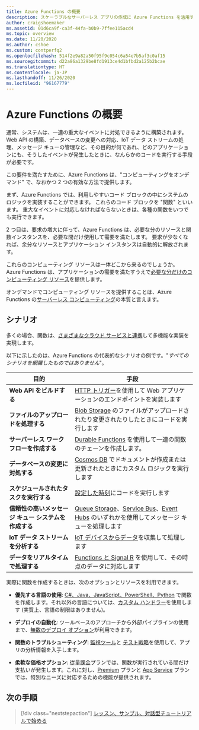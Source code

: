 ```yaml
---
title: Azure Functions の概要
description: スケーラブルなサーバーレス アプリの作成に Azure Functions を活用する方法について説明します。
author: craigshoemaker
ms.assetid: 01d6ca9f-ca3f-44fa-b0b9-7ffee115acd4
ms.topic: overview
ms.date: 11/20/2020
ms.author: cshoe
ms.custom: contperfq2
ms.openlocfilehash: 514f2e9a82a50f95f9c054c6a54e7b5af3c0af15
ms.sourcegitcommit: d22a86a1329be8fd1913ce4d1bfbd2a125b2bcae
ms.translationtype: HT
ms.contentlocale: ja-JP
ms.lasthandoff: 11/26/2020
ms.locfileid: "96167779"
---
```

# <a name="introduction-to-azure-functions"></a>Azure Functions の概要

通常、システムは、一連の重大なイベントに対処できるように構築されます。 Web API の構築、データベースの変更への対応、IoT データ ストリームの処理、メッセージ キューの管理など、その目的が何であれ、どのアプリケーションにも、そうしたイベントが発生したときに、なんらかのコードを実行する手段が必要です。

この要件を満たすために、Azure Functions は、"コンピューティングをオンデマンド" で、なおかつ 2 つの有効な方法で提供します。

まず、Azure Functions では、利用しやすいコード ブロックの中にシステムのロジックを実装することができます。 これらのコード ブロックを "関数" といいます。 重大なイベントに対応しなければならないときは、各種の関数をいつでも実行できます。

2 つ目は、要求の増大に伴って、Azure Functions は、必要な分のリソースと関数インスタンスを、必要な間だけ使用して需要を満たします。 要求が少なくなれば、余分なリソースとアプリケーション インスタンスは自動的に解放されます。

これらのコンピューティング リソースは一体どこから来るのでしょうか。 Azure Functions は、アプリケーションの需要を満たすうえで[必要な分だけのコンピューティング リソース](./functions-scale.md)を提供します。

オンデマンドでコンピューティング リソースを提供することは、Azure Functions の[サーバーレス コンピューティング](https://azure.microsoft.com/solutions/serverless/)の本質と言えます。

## <a name="scenarios"></a>シナリオ

多くの場合、関数は、[さまざまなクラウド サービスと連携](./functions-triggers-bindings.md)して多機能な実装を実現します。

以下に示したのは、Azure Functions の代表的なシナリオの例です。"_すべてのシナリオを網羅したものではありません_"。

| 目的 | 手段 |
| --- | --- |
| **Web API をビルドする** | [HTTP トリガー](./functions-bindings-http-webhook.md)を使用して Web アプリケーションのエンドポイントを実装します |
| **ファイルのアップロードを処理する** | [Blob Storage](./functions-bindings-storage-blob.md) のファイルがアップロードされたり変更されたりしたときにコードを実行します |
| **サーバーレス ワークフローを作成する** | [Durable Functions](./durable/durable-functions-overview.md) を使用して一連の関数のチェーンを作成します。 |
| **データベースの変更に対処する** | [Cosmos DB](./functions-bindings-cosmosdb-v2.md) でドキュメントが作成または更新されたときにカスタム ロジックを実行します |
| **スケジュールされたタスクを実行する** | [設定した時刻](./functions-bindings-timer.md)にコードを実行します |
| **信頼性の高いメッセージ キュー システムを作成する** | [Queue Storage](./functions-bindings-storage-queue.md)、[Service Bus](./functions-bindings-service-bus.md)、[Event Hubs](./functions-bindings-event-hubs.md) のいずれかを使用してメッセージ キューを処理します |
| **IoT データ ストリームを分析する** | [IoT デバイスからデータ](./functions-bindings-event-iot.md)を収集して処理します |
| **データをリアルタイムで処理する** | [Functions と Signal R](./functions-bindings-signalr-service.md) を使用して、その時点のデータに対応します |

実際に関数を作成するときは、次のオプションとリソースを利用できます。

- **優先する言語の使用**: [C#、Java、JavaScript、PowerShell、Python](./supported-languages.md) で関数を作成します。それ以外の言語については、[カスタム ハンドラー](./functions-custom-handlers.md)を使用します (実質上、言語の制限はありません)。

- **デプロイの自動化**: ツールベースのアプローチから外部パイプラインの使用まで、[無数のデプロイ オプション](./functions-deployment-technologies.md)が利用できます。

- **関数のトラブルシューティング**: [監視ツール](./functions-monitoring.md)と [テスト戦略](./functions-test-a-function.md)を使用して、アプリの分析情報を入手します。

- **柔軟な価格オプション**: [従量課金](./pricing.md)プランでは、関数が実行されている間だけ支払いが発生します。これに対し、[Premium](./pricing.md) プランと [App Service](./pricing.md) プランでは、特別なニーズに対応するための機能が提供されます。

## <a name="next-steps"></a>次の手順

> [!div class="nextstepaction"]
> [レッスン、サンプル、対話型チュートリアルで始める](./functions-get-started.md)